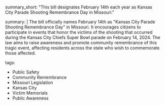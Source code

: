summary_short: "This bill designates February 14th each year as Kansas City Parade Shooting Remembrance Day in Missouri."

summary: |
  The bill officially names February 14th as "Kansas City Parade Shooting Remembrance Day" in Missouri. It encourages citizens to participate in events that honor the victims of the shooting that occurred during the Kansas City Chiefs Super Bowl parade on February 14, 2024. The law aims to raise awareness and promote community remembrance of this tragic event, affecting residents across the state who wish to commemorate those affected.

tags:
  - Public Safety
  - Community Remembrance
  - Missouri Legislation
  - Kansas City
  - Victim Memorials
  - Public Awareness
